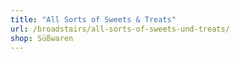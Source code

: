 ```yaml
---
title: "All Sorts of Sweets & Treats"
url: /broadstairs/all-sorts-of-sweets-und-treats/
shop: Süßwaren
---
```

